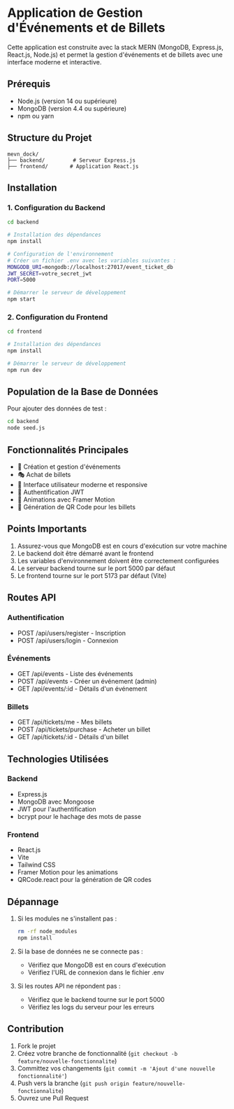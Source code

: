 # Application de Gestion d'Événements et de Billets

Cette application est construite avec la stack MERN (MongoDB, Express.js, React.js, Node.js) et permet la gestion d'événements et de billets avec une interface moderne et interactive.

## Prérequis

- Node.js (version 14 ou supérieure)
- MongoDB (version 4.4 ou supérieure)
- npm ou yarn

## Structure du Projet

```
mevn_dock/
├── backend/         # Serveur Express.js
├── frontend/       # Application React.js
```

## Installation

### 1. Configuration du Backend

```bash
cd backend

# Installation des dépendances
npm install

# Configuration de l'environnement
# Créer un fichier .env avec les variables suivantes :
MONGODB_URI=mongodb://localhost:27017/event_ticket_db
JWT_SECRET=votre_secret_jwt
PORT=5000

# Démarrer le serveur de développement
npm start
```

### 2. Configuration du Frontend

```bash
cd frontend

# Installation des dépendances
npm install

# Démarrer le serveur de développement
npm run dev
```

## Population de la Base de Données

Pour ajouter des données de test :

```bash
cd backend
node seed.js
```

## Fonctionnalités Principales

- 🎫 Création et gestion d'événements
- 🎭 Achat de billets
- 📱 Interface utilisateur moderne et responsive
- 🔐 Authentification JWT
- 🎨 Animations avec Framer Motion
- 📲 Génération de QR Code pour les billets

## Points Importants

1. Assurez-vous que MongoDB est en cours d'exécution sur votre machine
2. Le backend doit être démarré avant le frontend
3. Les variables d'environnement doivent être correctement configurées
4. Le serveur backend tourne sur le port 5000 par défaut
5. Le frontend tourne sur le port 5173 par défaut (Vite)

## Routes API

### Authentification
- POST /api/users/register - Inscription
- POST /api/users/login - Connexion

### Événements
- GET /api/events - Liste des événements
- POST /api/events - Créer un événement (admin)
- GET /api/events/:id - Détails d'un événement

### Billets
- GET /api/tickets/me - Mes billets
- POST /api/tickets/purchase - Acheter un billet
- GET /api/tickets/:id - Détails d'un billet

## Technologies Utilisées

### Backend
- Express.js
- MongoDB avec Mongoose
- JWT pour l'authentification
- bcrypt pour le hachage des mots de passe

### Frontend
- React.js
- Vite
- Tailwind CSS
- Framer Motion pour les animations
- QRCode.react pour la génération de QR codes

## Dépannage

1. Si les modules ne s'installent pas :
   ```bash
   rm -rf node_modules
   npm install
   ```

2. Si la base de données ne se connecte pas :
   - Vérifiez que MongoDB est en cours d'exécution
   - Vérifiez l'URL de connexion dans le fichier .env

3. Si les routes API ne répondent pas :
   - Vérifiez que le backend tourne sur le port 5000
   - Vérifiez les logs du serveur pour les erreurs

## Contribution

1. Fork le projet
2. Créez votre branche de fonctionnalité (`git checkout -b feature/nouvelle-fonctionnalite`)
3. Committez vos changements (`git commit -m 'Ajout d'une nouvelle fonctionnalité'`)
4. Push vers la branche (`git push origin feature/nouvelle-fonctionnalite`)
5. Ouvrez une Pull Request
